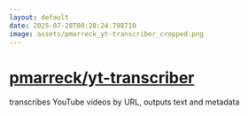 ```yaml
---
layout: default
date: 2025-07-28T00:28:24.798710
image: assets/pmarreck_yt-transcriber_cropped.png
---
```


# [pmarreck/yt-transcriber](https://github.com/pmarreck/yt-transcriber)

transcribes YouTube videos by URL, outputs text and metadata
